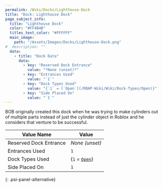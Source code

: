 ```yaml
---
permalink: /Wiki/Docks/Lighthouse-Dock
title: "Dock: Lighthouse Dock"
page_subject_info:
  title: "Lighthouse Dock"
  color: "#FF4B4B"
  titles_text_color: "#FFFFFF"
  main_image:
    path: "/Assets/Images/Docks/Lighthouse-Dock.png"
#  description: ""
  data:
    - title: "Dock Data"
      data:
        - key: "Reserved Dock Entrance"
          value: "*None (unset)*"
        - key: "Entrances Used"
          value: "`1`"
        - key: "Dock Types Used"
          value: "{`1` = [`Open`](/RBAP-Wiki/Wiki/Dock-Types/Open)}"
        - key: "Side Placed On"
          value: "`1`"
---
```


BOB originally created this dock when he was trying to make cylinders out of multiple parts instead of just the cylinder object in Roblox and he considers that venture to be successful.

| Value Name             | Value |
|-|-|
| Reserved Dock Entrance | *None (unset)* |
| Entrances Used         | `1` |
| Dock Types Used        | {`1` = [`Open`](/RBAP-Wiki/Wiki/Dock-Types/Open)} |
| Side Placed On         | `1` |
{: .psi-panel-alternative}

<img class="dock-image" src="/RBAP-Wiki/Assets/Images/Docks/Lighthouse-Dock.png" alt="">